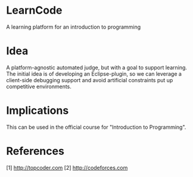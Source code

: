 LearnCode
=========

A learning platform for an introduction to programming


Idea
====

A platform-agnostic automated judge, but with a goal to support learning. The initial idea is of developing an Eclipse-plugin, so we can leverage a client-side debugging support and avoid artificial constraints put up competitive environments.


Implications
============

This can be used in the official course for "Introduction to Programming".


References
==========

[1] http://topcoder.com
[2] http://codeforces.com
